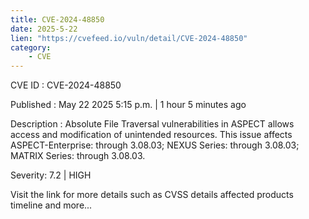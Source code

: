 ```yaml
---
title: CVE-2024-48850
date: 2025-5-22
lien: "https://cvefeed.io/vuln/detail/CVE-2024-48850"
category:
    - CVE
---
```


CVE ID : CVE-2024-48850

Published :  May 22
2025
5:15 p.m. | 1 hour
5 minutes ago

Description : Absolute File Traversal vulnerabilities in ASPECT allows access and modification of unintended resources.
This issue affects ASPECT-Enterprise: through 3.08.03; NEXUS Series: through 3.08.03; MATRIX Series: through 3.08.03.

Severity: 7.2 | HIGH

Visit the link for more details
such as CVSS details
affected products
timeline
and more...
